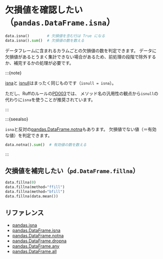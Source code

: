 # 欠損値を確認したい（``pandas.DataFrame.isna``）

```python
data.isna()        # 欠損値を含む行は True になる
data.isna().sum()  # 欠損値の数を数える
```

データフレームに含まれるカラムごとの欠損値の数を判定できます。
データに欠損値があるとうまく集計できない場合があるため、前処理の段階で除外するか、補完するかの処理が必要です。

:::{note}

[isna](https://pandas.pydata.org/pandas-docs/stable/reference/api/pandas.DataFrame.isna.html)と
[isnull](https://pandas.pydata.org/pandas-docs/stable/reference/api/pandas.DataFrame.isnull.html)はまったく同じものです（``isnull = isna``）。

ただし、Ruffのルールの[PD003](https://docs.astral.sh/ruff/rules/pandas-use-of-dot-is-null/)では、
メソッド名の汎用性の観点から``isnull``の代わりに``isna``を使うことが推奨されています。

:::

:::{seealso}

``isna``と反対の[pandas.DataFrame.notna](https://pandas.pydata.org/docs/reference/api/pandas.notna.html)もあります。
欠損値でない値（＝有効な値）を判定できます。

```python
data.notna().sum()  # 有効値の数を数える
```

:::

## 欠損値を補完したい（``pd.DataFrame.fillna``）

```python
data.fillna(0)
data.fillna(method="ffill")
data.fillna(method="bfill")
data.fillna(data.mean())
```

## リファレンス

- [pandas.isna](https://pandas.pydata.org/pandas-docs/stable/reference/api/pandas.isna.html)
- [pandas.DataFrame.isna](https://pandas.pydata.org/pandas-docs/stable/reference/api/pandas.DataFrame.isna.html)
- [pandas.DataFrame.notna](https://pandas.pydata.org/pandas-docs/stable/reference/api/pandas.DataFrame.notna.html)
- [pandas.DataFrame.dropna](https://pandas.pydata.org/pandas-docs/stable/reference/api/pandas.DataFrame.dropna.html)
- [pandas.DataFrame.any](https://pandas.pydata.org/pandas-docs/stable/reference/api/pandas.DataFrame.any.html)
- [pandas.DataFrame.all](https://pandas.pydata.org/pandas-docs/stable/reference/api/pandas.DataFrame.all.html)

